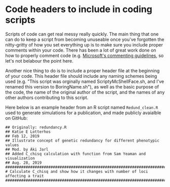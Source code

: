 # Code headers to include in coding scripts

Scripts of code can get real messy really quickly. The main thing that one can do to keep a script from becoming unuseable once you've forgotten the nitty-gritty of how you set everything up is to make sure you include proper comments within your code.
There has been a lot of great work done on how to properly comment code (e.g. [Microsoft's commenting guidelines](https://docs.microsoft.com/en-us/dotnet/visual-basic/programming-guide/program-structure/comments-in-code), so let's not belabour the point here.

Another nice thing to do is to include a proper header file at the beginning of your code. 
This header file should include any naming schemes being used (e.g. "This script was orginally named ScriptyMcShellFace.sh, and I've renamed this version to BoringName.sh"), as well as the basic purpose of the code, the name of the original author of the script, and the names of any other authors contributing to this script.

Here below is an example header from an R script named `Redund_clean.R` used to generate simulations for a publication, and made publicly avaialble on GitHub:
```
## Originally: redundancy.R
## Katie E Lotterhos
## Feb 12, 2019
## Illustrate concept of genetic redundancy for different phenotypic values
## Mod. by Áki Jarl 
## Added C_chisq calculation with function from Sam Yeaman and visualization
## Aug. 28, 2019
##################################################################################
# Calculate C_chisq and show how it changes with number of loci affecting a trait
##################################################################################
```
